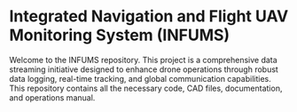 # Integrated Navigation and Flight UAV Monitoring System (INFUMS)

Welcome to the INFUMS repository. This project is a comprehensive data streaming initiative designed to enhance drone operations through robust data logging, real-time tracking, and global communication capabilities. This repository contains all the necessary code, CAD files, documentation, and operations manual.
